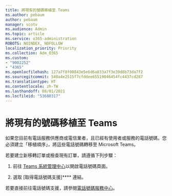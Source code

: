```yaml
---
title: 將現有的號碼移植至 Teams
ms.author: pebaum
author: pebaum
manager: scotv
ms.audience: Admin
ms.topic: article
ms.service: o365-administration
ROBOTS: NOINDEX, NOFOLLOW
localization_priority: Priority
ms.collection: Adm_O365
ms.custom:
- "9002252"
- "4365"
ms.openlocfilehash: 127a7f8f00843e5e6d6a833a7f3e39d8b73da7f2
ms.sourcegitcommit: 540a4e2515f7cfddee65519046454fc4437cd287
ms.translationtype: HT
ms.contentlocale: zh-TW
ms.lasthandoff: 08/01/2021
ms.locfileid: "53688317"
---
```

# <a name="port-existing-numbers-to-teams"></a>將現有的號碼移植至 Teams

如果您目前有電話服務供應商或電信業者，且已經有使用者或服務的電話號碼，您必須建立「移植順序」，將這些電話號碼轉移至 Microsoft Teams。  

若要建立新移轉訂單或檢查現有訂單，請遵循下列步驟： 

1. 前往 [Teams 系統管理中心](https://admin.teams.microsoft.com/phone-numbers)以開啟電話號碼頁面。 

1. 選取 [取得電話號碼支援]**** 連結。 

若要直接前往電話號碼支援，請參閱[電話號碼服務中心](https://pstnsd.powerappsportals.com/)。  